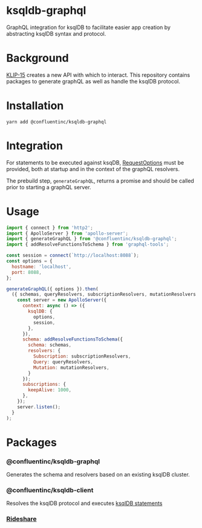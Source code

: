 # ksqldb-graphql
GraphQL integration for ksqlDB to facilitate easier app creation by abstracting ksqlDB syntax and protocol.

# Background
[KLIP-15](https://github.com/confluentinc/ksql/pull/4069) creates a new API with which to interact. This repository contains packages to generate graphQL as well as handle the ksqlDB protocol. 

# Installation
`yarn add @confluentinc/ksqldb-graphql`
 
# Integration
For statements to be executed against ksqDB, [RequestOptions](https://nodejs.org/api/http.html#http_http_request_options_callback) must be provided, both at startup and in the context of the graphQL resolvers.

The prebuild step, `generateGraphQL`, returns a promise and should be called prior to starting a graphQL server.

# Usage
```js
import { connect } from 'http2';
import { ApolloServer } from 'apollo-server';
import { generateGraphQL } from '@confluentinc/ksqldb-graphql';
import { addResolveFunctionsToSchema } from 'graphql-tools';

const session = connect(`http://localhost:8088`);
const options = {
  hostname: 'localhost',
  port: 8088,
};

generateGraphQL({ options }).then(
  ({ schemas, queryResolvers, subscriptionResolvers, mutationResolvers }) => {
    const server = new ApolloServer({
      context: async () => ({
        ksqlDB: {
          options,
          session,
        },
      }),
      schema: addResolveFunctionsToSchema({
        schema: schemas,
        resolvers: {
          Subscription: subscriptionResolvers,
          Query: queryResolvers,
          Mutation: mutationResolvers,
        }
      });
      subscriptions: {
        keepAlive: 1000,
      },
    });
    server.listen();
  }
);
```


# Packages
### @confluentinc/ksqldb-graphql
Generates the schema and resolvers based on an existing ksqlDB cluster.

### @confluentinc/ksqldb-client
Resolves the ksqlDB protocol and executes [ksqlDB statements](https://docs.confluent.io/current/ksql/docs/developer-guide/syntax-reference.html)

### [Rideshare](https://github.com/confluentinc/ksqldb-graphql/tree/master/packages/rideshare)

